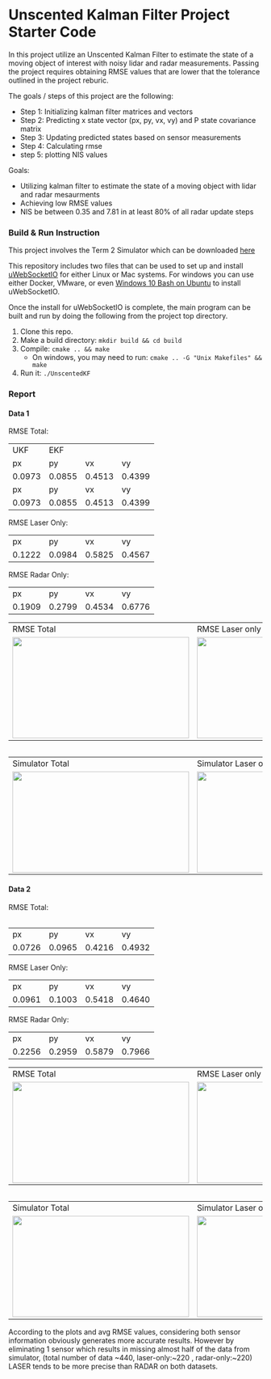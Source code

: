 # Unscented Kalman Filter Project Starter Code

In this project utilize an Unscented Kalman Filter to estimate the state of a moving object of interest with noisy lidar and radar measurements. Passing the project requires obtaining RMSE values that are lower that the tolerance outlined in the project reburic. 


The goals / steps of this project are the following:

* Step 1: Initializing kalman filter matrices and vectors 
* Step 2: Predicting x state vector (px, py, vx, vy) and P state covariance matrix 
* Step 3: Updating predicted states based on sensor measurements
* Step 4: Calculating rmse
* step 5: plotting NIS values 

Goals:
* Utilizing kalman filter to estimate the state of a moving object with lidar and radar mesaurments
* Achieving low RMSE values  
* NIS be between 0.35 and 7.81 in at least 80% of all radar update steps

### Build & Run Instruction
This project involves the Term 2 Simulator which can be downloaded [here](https://github.com/udacity/self-driving-car-sim/releases)

This repository includes two files that can be used to set up and install [uWebSocketIO](https://github.com/uWebSockets/uWebSockets) for either Linux or Mac systems. For windows you can use either Docker, VMware, or even [Windows 10 Bash on Ubuntu](https://www.howtogeek.com/249966/how-to-install-and-use-the-linux-bash-shell-on-windows-10/) to install uWebSocketIO. 

Once the install for uWebSocketIO is complete, the main program can be built and run by doing the following from the project top directory.

1. Clone this repo.
2. Make a build directory: `mkdir build && cd build`
3. Compile: `cmake .. && make` 
   * On windows, you may need to run: `cmake .. -G "Unix Makefiles" && make`
4. Run it: `./UnscentedKF `

### Report

#### Data 1

RMSE Total:
<table style="width:100%">
    <tr>
        <td> UKF </td>
        <td> EKF </td>
    </tr>
    <tr>
        <tr>
            <td>px </td>
            <td>py </td>
            <td>vx </td>
            <td>vy </td>
        </tr>
        <tr>
            <td>0.0973</td>
            <td>0.0855</td>
            <td>0.4513</td>
            <td>0.4399</td>
        </tr>
    </tr>
    <tr>
        <tr>
            <td>px </td>
            <td>py </td>
            <td>vx </td>
            <td>vy </td>
        </tr>
        <tr>
            <td>0.0973</td>
            <td>0.0855</td>
            <td>0.4513</td>
            <td>0.4399</td>
        </tr>
    </tr>
</table>

RMSE Laser Only:
<table style="width:100%">
  <tr>
    <td>px </td>
    <td>py </td>
    <td>vx </td>
    <td>vy </td>
  </tr>
  <tr>
    <td>0.1222</td>
    <td>0.0984</td>
    <td>0.5825</td>
    <td>0.4567</td>
  </tr>
</table>

RMSE Radar Only:
<table style="width:100%">
  <tr>
    <td>px </td>
    <td>py </td>
    <td>vx </td>
    <td>vy </td>
  </tr>
  <tr>
    <td>0.1909</td>
    <td>0.2799</td>
    <td>0.4534</td>
    <td>0.6776</td>
  </tr>
</table>

<table style="width:100%">
  <tr>
    <td>RMSE Total</td>
    <td>RMSE Laser only</td>
    <td>RMSE Radar only</td>
  </tr>
  <tr>
    <td><img src="./dataset1/rmse_total.png" width="350" height="200"/></td>
    <td><img src="./dataset1/rmse_laser.png" width="350" height="200"/></td>
    <td><img src="./dataset1/rmse_radar.png" width="350" height="200"/></td>
  </tr>
  <tr>
<table>

<table style="width:100%">
  <tr>
    <td>Simulator Total</td>
    <td>Simulator Laser only</td>
    <td>Simulator Radar only</td>
  </tr>
  <tr>
    <td><img src="./dataset1/sim_total.png" width="350" height="200"/></td>
    <td><img src="./dataset1/sim_laser.png" width="350" height="200"/></td>
    <td><img src="./dataset1/sim_radar.png" width="350" height="200"/></td>
  </tr>
  <tr>
<table>

#### Data 2

RMSE Total:
<table style="width:100%">
  <tr>
    <td>px </td>
    <td>py </td>
    <td>vx </td>
    <td>vy </td>
  </tr>
  <tr>
    <td>0.0726</td>
    <td>0.0965</td>
    <td>0.4216</td>
    <td>0.4932</td>
  </tr>
</table>

RMSE Laser Only:
<table style="width:100%">
  <tr>
    <td>px </td>
    <td>py </td>
    <td>vx </td>
    <td>vy </td>
  </tr>
  <tr>
    <td>0.0961</td>
    <td>0.1003</td>
    <td>0.5418</td>
    <td>0.4640</td>
  </tr>
</table>

RMSE Radar Only:
<table style="width:100%">
  <tr>
    <td>px </td>
    <td>py </td>
    <td>vx </td>
    <td>vy </td>
  </tr>
  <tr>
    <td>0.2256</td>
    <td>0.2959</td>
    <td>0.5879</td>
    <td>0.7966</td>
  </tr>
</table>

<table style="width:100%">
  <tr>
    <td>RMSE Total</td>
    <td>RMSE Laser only</td>
    <td>RMSE Radar only</td>
  </tr>
  <tr>
    <td><img src="./dataset2/rmse_total.png" width="350" height="200"/></td>
    <td><img src="./dataset2/rmse_laser.png" width="350" height="200"/></td>
    <td><img src="./dataset2/rmse_radar.png" width="350" height="200"/></td>
  </tr>
  <tr>
<table>

<table style="width:100%">
  <tr>
    <td>Simulator Total</td>
    <td>Simulator Laser only</td>
    <td>Simulator Radar only</td>
  </tr>
  <tr>
    <td><img src="./dataset2/sim_total.png" width="350" height="200"/></td>
    <td><img src="./dataset2/sim_laser.png" width="350" height="200"/></td>
    <td><img src="./dataset2/sim_radar.png" width="350" height="200"/></td>
  </tr>
  <tr>
<table>

According to the plots and avg RMSE values, considering both sensor information obviously generates more accurate results. However by eliminating 1 sensor which results in missing almost half of the data from simulator, (total number of data ~440, laser-only:~220 , radar-only:~220) LASER tends to be more precise than RADAR on both datasets.
